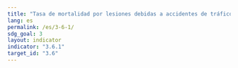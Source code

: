 ```yaml
---
title: "Tasa de mortalidad por lesiones debidas a accidentes de tráfico"
lang: es
permalink: /es/3-6-1/
sdg_goal: 3
layout: indicator
indicator: "3.6.1"
target_id: "3.6"
---
```


